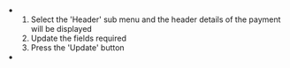 - <ol><li>Select the 'Header' sub menu and the header details of the payment will be displayed</li><li>Update the fields required</li><li>Press the 'Update' button</li></ol>
-